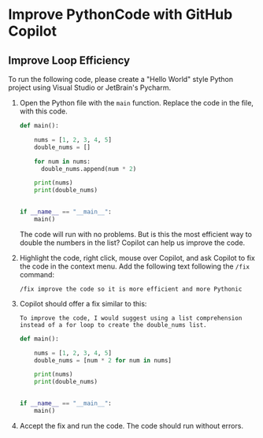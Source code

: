# Improve PythonCode with GitHub Copilot

## Improve Loop Efficiency

To run the following code, please create a "Hello World" style Python project 
using Visual Studio or JetBrain's Pycharm.

1. Open the Python file with the `main` function. Replace the code in the file, 
   with this code.

    ```python
    def main():

        nums = [1, 2, 3, 4, 5]
        double_nums = []

        for num in nums:
          double_nums.append(num * 2)

        print(nums)
        print(double_nums)

      
    if __name__ == "__main__":
        main()
    ```

    The code will run with no problems. But is this the most efficient way to double the numbers in the list? Copilot can help us improve the code.

2. Highlight the code, right click, mouse over Copilot, and ask Copilot to fix the code in the context menu. Add the following text following the `/fix` command:

    ```text
    /fix improve the code so it is more efficient and more Pythonic
    ```

3. Copilot should offer a fix similar to this:

    ```text
    To improve the code, I would suggest using a list comprehension instead of a for loop to create the double_nums list.    
    ```

    ```python
    def main():

        nums = [1, 2, 3, 4, 5]
        double_nums = [num * 2 for num in nums]

        print(nums)
        print(double_nums)

      
    if __name__ == "__main__":
        main()
    ```

4. Accept the fix and run the code. The code should run without errors.
